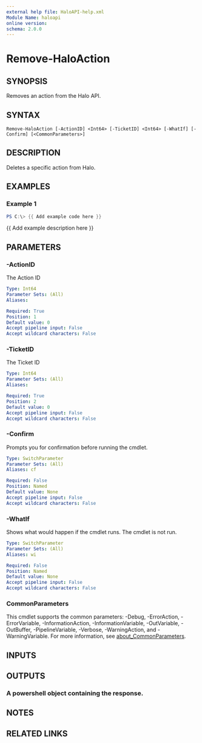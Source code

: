 ```yaml
---
external help file: HaloAPI-help.xml
Module Name: haloapi
online version:
schema: 2.0.0
---
```


# Remove-HaloAction

## SYNOPSIS
Removes an action from the Halo API.

## SYNTAX

```
Remove-HaloAction [-ActionID] <Int64> [-TicketID] <Int64> [-WhatIf] [-Confirm] [<CommonParameters>]
```

## DESCRIPTION
Deletes a specific action from Halo.

## EXAMPLES

### Example 1
```powershell
PS C:\> {{ Add example code here }}
```

{{ Add example description here }}

## PARAMETERS

### -ActionID
The Action ID

```yaml
Type: Int64
Parameter Sets: (All)
Aliases:

Required: True
Position: 1
Default value: 0
Accept pipeline input: False
Accept wildcard characters: False
```

### -TicketID
The Ticket ID

```yaml
Type: Int64
Parameter Sets: (All)
Aliases:

Required: True
Position: 2
Default value: 0
Accept pipeline input: False
Accept wildcard characters: False
```

### -Confirm
Prompts you for confirmation before running the cmdlet.

```yaml
Type: SwitchParameter
Parameter Sets: (All)
Aliases: cf

Required: False
Position: Named
Default value: None
Accept pipeline input: False
Accept wildcard characters: False
```

### -WhatIf
Shows what would happen if the cmdlet runs.
The cmdlet is not run.

```yaml
Type: SwitchParameter
Parameter Sets: (All)
Aliases: wi

Required: False
Position: Named
Default value: None
Accept pipeline input: False
Accept wildcard characters: False
```

### CommonParameters
This cmdlet supports the common parameters: -Debug, -ErrorAction, -ErrorVariable, -InformationAction, -InformationVariable, -OutVariable, -OutBuffer, -PipelineVariable, -Verbose, -WarningAction, and -WarningVariable. For more information, see [about_CommonParameters](http://go.microsoft.com/fwlink/?LinkID=113216).

## INPUTS

## OUTPUTS

### A powershell object containing the response.
## NOTES

## RELATED LINKS
